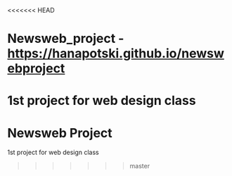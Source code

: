 <<<<<<< HEAD
# Newsweb_project - https://hanapotski.github.io/newswebproject
1st project for web design class
=======
# Newsweb Project
1st project for web design class
>>>>>>> master
